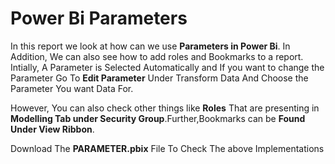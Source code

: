 # Power Bi Parameters
In this report we look at how can we use **Parameters in Power Bi**. In Addition, We can also see how to add roles and Bookmarks to a report. Intially, A Parameter is Selected Automatically and If you want to change the Parameter Go To **Edit Parameter** Under Transform Data And Choose the Parameter You want Data For. 

However, You can also check other things like **Roles** That are presenting in **Modelling Tab under Security Group**.Further,Bookmarks can be **Found Under View Ribbon**.

Download The **PARAMETER.pbix** File To Check The above Implementations
